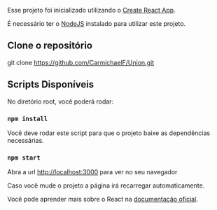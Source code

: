 Esse projeto foi inicializado utilizando o [Create React App](https://github.com/facebook/create-react-app).

É necessário ter o [NodeJS](https://nodejs.org/dist/v10.15.3/node-v10.15.3-x64.msi) instalado para utilizar este projeto.

## Clone o repositório

git clone https://github.com/CarmichaelF/Union.git

## Scripts Disponíveis

No diretório root, você poderá rodar:

### `npm install`

Você deve rodar este script para que o projeto baixe as dependências necessárias.

### `npm start`

Abra a url [http://localhost:3000](http://localhost:3000) para ver
no seu navegador

Caso você mude o projeto a página irá recarregar automaticamente.

Você pode aprender mais sobre o React na [documentação oficial](https://reactjs.org/).